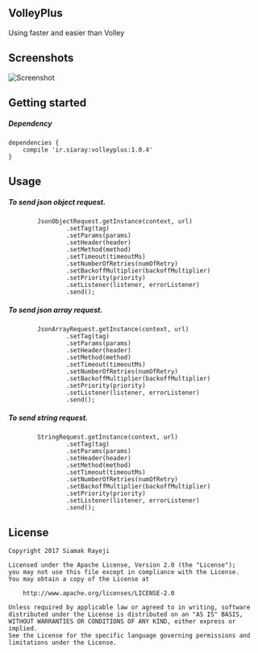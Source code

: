 ## VolleyPlus
Using faster and easier than Volley

## Screenshots

![Screenshot](https://s1.gifyu.com/images/volleyplus-v1.0.4.gif)

## Getting started

##### Dependency

    dependencies {
        compile 'ir.siaray:volleyplus:1.0.4'
    }

## Usage

##### To send json object request.

            JsonObjectRequest.getInstance(context, url)
                    .setTag(tag)
                    .setParams(params)
                    .setHeader(header)
                    .setMethod(method)
                    .setTimeout(timeoutMs)
                    .setNumberOfRetries(numOfRetry)
                    .setBackoffMultiplier(backoffMultiplier)
                    .setPriority(priority)
                    .setListener(listener, errorListener)
                    .send();

##### To send json array request.

            JsonArrayRequest.getInstance(context, url)
                    .setTag(tag)
                    .setParams(params)
                    .setHeader(header)
                    .setMethod(method)
                    .setTimeout(timeoutMs)
                    .setNumberOfRetries(numOfRetry)
                    .setBackoffMultiplier(backoffMultiplier)
                    .setPriority(priority)
                    .setListener(listener, errorListener)
                    .send();

##### To send string request.

            StringRequest.getInstance(context, url)
                    .setTag(tag)
                    .setParams(params)
                    .setHeader(header)
                    .setMethod(method)
                    .setTimeout(timeoutMs)
                    .setNumberOfRetries(numOfRetry)
                    .setBackoffMultiplier(backoffMultiplier)
                    .setPriority(priority)
                    .setListener(listener, errorListener)
                    .send();

## License

    Copyright 2017 Siamak Rayeji

    Licensed under the Apache License, Version 2.0 (the "License");
    you may not use this file except in compliance with the License.
    You may obtain a copy of the License at

        http://www.apache.org/licenses/LICENSE-2.0

    Unless required by applicable law or agreed to in writing, software
    distributed under the License is distributed on an "AS IS" BASIS,
    WITHOUT WARRANTIES OR CONDITIONS OF ANY KIND, either express or implied.
    See the License for the specific language governing permissions and
    limitations under the License.
